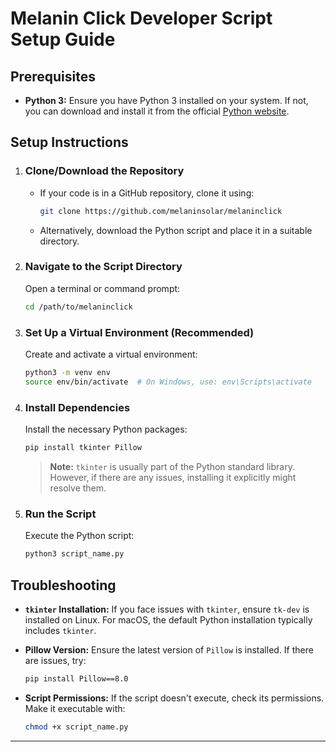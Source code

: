 

# **Melanin Click Developer Script Setup Guide**

## **Prerequisites**

- **Python 3:** Ensure you have Python 3 installed on your system. If not, you can download and install it from the official [Python website](https://www.python.org/downloads/).

## **Setup Instructions**

1. ### Clone/Download the Repository

   - If your code is in a GitHub repository, clone it using:
     ```bash
     git clone https://github.com/melaninsolar/melaninclick
     ```
   - Alternatively, download the Python script and place it in a suitable directory.

2. ### Navigate to the Script Directory

   Open a terminal or command prompt:
   ```bash
   cd /path/to/melaninclick
   ```

3. ### Set Up a Virtual Environment (Recommended)

   Create and activate a virtual environment:
   ```bash
   python3 -m venv env
   source env/bin/activate  # On Windows, use: env\Scripts\activate
   ```

4. ### Install Dependencies

   Install the necessary Python packages:
   ```bash
   pip install tkinter Pillow
   ```

   > **Note:** `tkinter` is usually part of the Python standard library. However, if there are any issues, installing it explicitly might resolve them.

5. ### Run the Script

   Execute the Python script:
   ```bash
   python3 script_name.py
   ```

## **Troubleshooting**

- **`tkinter` Installation:** If you face issues with `tkinter`, ensure `tk-dev` is installed on Linux. For macOS, the default Python installation typically includes `tkinter`.

- **Pillow Version:** Ensure the latest version of `Pillow` is installed. If there are issues, try:
  ```bash
  pip install Pillow==8.0
  ```

- **Script Permissions:** If the script doesn't execute, check its permissions. Make it executable with:
  ```bash
  chmod +x script_name.py
  ```

---
